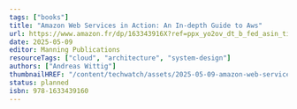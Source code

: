 ```yaml
---
tags: ["books"]
title: "Amazon Web Services in Action: An In-depth Guide to Aws"
url: https://www.amazon.fr/dp/163343916X?ref=ppx_yo2ov_dt_b_fed_asin_title
date: 2025-05-09
editor: Manning Publications
resourceTags: ["cloud", "architecture", "system-design"]
authors: ["Andreas Wittig"]
thumbnailHREF: "/content/techwatch/assets/2025-05-09-amazon-web-services-in-action.jpg"
status: planned
isbn: 978-1633439160
---
```

